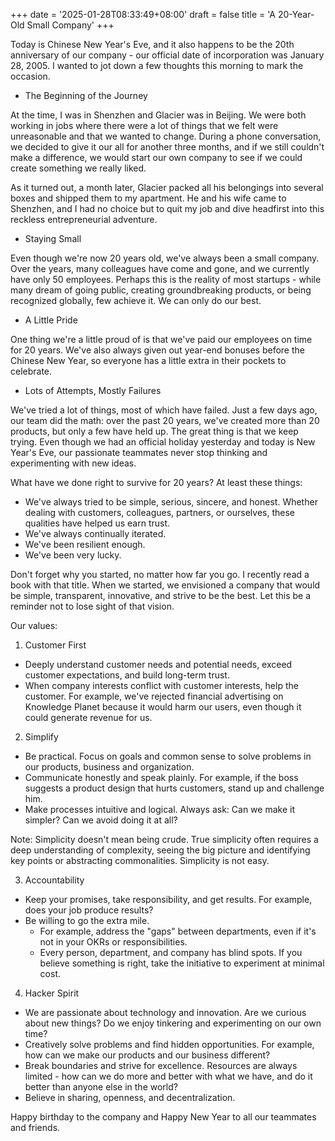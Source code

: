 +++
date = '2025-01-28T08:33:49+08:00'
draft = false 
title = 'A 20-Year-Old Small Company'
+++

Today is Chinese New Year's Eve, and it also happens to be the 20th anniversary of our company - our official date of incorporation was January 28, 2005. I wanted to jot down a few thoughts this morning to mark the occasion.

- The Beginning of the Journey

At the time, I was in Shenzhen and Glacier was in Beijing. We were both working in jobs where there were a lot of things that we felt were unreasonable and that we wanted to change. During a phone conversation, we decided to give it our all for another three months, and if we still couldn't make a difference, we would start our own company to see if we could create something we really liked.

As it turned out, a month later, Glacier packed all his belongings into several boxes and shipped them to my apartment. He and his wife came to Shenzhen, and I had no choice but to quit my job and dive headfirst into this reckless entrepreneurial adventure.

- Staying Small

Even though we're now 20 years old, we've always been a small company. Over the years, many colleagues have come and gone, and we currently have only 50 employees. Perhaps this is the reality of most startups - while many dream of going public, creating groundbreaking products, or being recognized globally, few achieve it. We can only do our best.

- A Little Pride

One thing we're a little proud of is that we've paid our employees on time for 20 years. We've also always given out year-end bonuses before the Chinese New Year, so everyone has a little extra in their pockets to celebrate.

- Lots of Attempts, Mostly Failures

We've tried a lot of things, most of which have failed. Just a few days ago, our team did the math: over the past 20 years, we've created more than 20 products, but only a few have held up. The great thing is that we keep trying. Even though we had an official holiday yesterday and today is New Year's Eve, our passionate teammates never stop thinking and experimenting with new ideas.

What have we done right to survive for 20 years? At least these things:

- We've always tried to be simple, serious, sincere, and honest. Whether dealing with customers, colleagues, partners, or ourselves, these qualities have helped us earn trust.
- We've always continually iterated.
- We've been resilient enough.
- We've been very lucky.

Don't forget why you started, no matter how far you go. I recently read a book with that title. When we started, we envisioned a company that would be simple, transparent, innovative, and strive to be the best. Let this be a reminder not to lose sight of that vision.

Our values:

1. Customer First

- Deeply understand customer needs and potential needs, exceed customer expectations, and build long-term trust.
- When company interests conflict with customer interests, help the customer. For example, we've rejected financial advertising on Knowledge Planet because it would harm our users, even though it could generate revenue for us.

2. Simplify

- Be practical. Focus on goals and common sense to solve problems in our products, business and organization.
- Communicate honestly and speak plainly. For example, if the boss suggests a product design that hurts customers, stand up and challenge him.
- Make processes intuitive and logical. Always ask: Can we make it simpler? Can we avoid doing it at all?

Note: Simplicity doesn't mean being crude. True simplicity often requires a deep understanding of complexity, seeing the big picture and identifying key points or abstracting commonalities. Simplicity is not easy.

3. Accountability

- Keep your promises, take responsibility, and get results. For example, does your job produce results?
- Be willing to go the extra mile.
	- For example, address the "gaps" between departments, even if it's not in your OKRs or responsibilities.
	- Every person, department, and company has blind spots. If you believe something is right, take the initiative to experiment at minimal cost.

4. Hacker Spirit

- We are passionate about technology and innovation. Are we curious about new things? Do we enjoy tinkering and experimenting on our own time?
- Creatively solve problems and find hidden opportunities. For example, how can we make our products and our business different?
- Break boundaries and strive for excellence. Resources are always limited - how can we do more and better with what we have, and do it better than anyone else in the world?
- Believe in sharing, openness, and decentralization.

Happy birthday to the company and Happy New Year to all our teammates and friends.